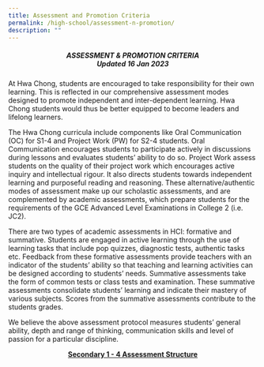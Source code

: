 ```yaml
---
title: Assessment and Promotion Criteria
permalink: /high-school/assessment-n-promotion/
description: ""
---
```

##### <center>ASSESSMENT &amp; PROMOTION CRITERIA<br>_Updated 16 Jan 2023_</center>

At Hwa Chong, students are encouraged to take responsibility for their own learning. This is reflected in our comprehensive assessment modes designed to promote independent and inter-dependent learning. Hwa Chong students would thus be better equipped to become leaders and lifelong learners.

The Hwa Chong curricula include components like Oral Communication (OC) for S1-4 and Project Work (PW) for S2-4 students. Oral Communication encourages students to participate actively in discussions during lessons and evaluates students’ ability to do so. Project Work assess students on the quality of their project work which encourages active inquiry and intellectual rigour. It also directs students towards independent learning and purposeful reading and reasoning. These alternative/authentic modes of assessment make up our scholastic assessments, and are complemented by academic assessments, which prepare students for the requirements of the GCE Advanced Level Examinations in College 2 (i.e. JC2).

There are two types of academic assessments in HCI: formative and summative. Students are engaged in active learning through the use of learning tasks that include pop quizzes, diagnostic tests, authentic tasks etc. Feedback from these formative assessments&nbsp;provide teachers with an indicator of the students’ ability so that teaching and learning activities can be designed according to students’ needs.&nbsp;Summative assessments take the form of common tests or class tests and examination. These summative assessments consolidate students’ learning and indicate their mastery of various subjects. Scores from the summative assessments contribute to the students grades.&nbsp;

We believe the above assessment protocol measures students’ general ability, depth and range of thinking, communication skills and level of passion for a particular discipline.

<center><b><u>Secondary 1 - 4 Assessment Structure</u></b></center>